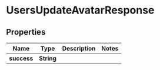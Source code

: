 

# UsersUpdateAvatarResponse


## Properties

| Name | Type | Description | Notes |
|------------ | ------------- | ------------- | -------------|
|**success** | **String** |  |  |



